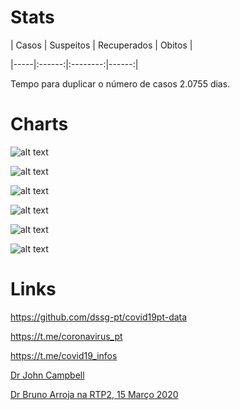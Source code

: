 
# Stats 

| Casos | Suspeitos | Recuperados | Obitos |

|-----|:------:|:--------:|------:|

Tempo para duplicar o número de casos 2.0755 dias.

# Charts
![alt text](https://github.com/covid19-PT/stats/blob/master/meu/CasosCorona_17-Mar-2020.jpg "Logo Title Text 1")

![alt text](https://github.com/covid19-PT/stats/blob/master/meu/CasosCorona_RecuperadosInfectados17-Mar-2020.jpg "Logo Title Text 1")

![alt text](https://github.com/covid19-PT/stats/blob/master/meu/InfoCasosCoronaConfirmados_17-Mar-2020.jpg "Logo Title Text 1")

![alt text](https://github.com/covid19-PT/stats/blob/master/meu/InfoCasosCoronaEfectivos_17-Mar-2020.jpg "Logo Title Text 1")

![alt text](https://github.com/covid19-PT/stats/blob/master/meu/LTSim_ExponentialModel17-Mar-2020.jpg "Logo Title Text 1")

![alt text](https://github.com/covid19-PT/stats/blob/master/meu/Poly17-Mar-2020.jpg "Logo Title Text 1")

# Links
https://github.com/dssg-pt/covid19pt-data

https://t.me/coronavirus_pt

https://t.me/covid19_infos

[Dr John Campbell](https://www.youtube.com/watch?v=dr0Cqlf5xK4)

[Dr Bruno Arroja na RTP2, 15 Março 2020](https://streamable.com/chqim)
